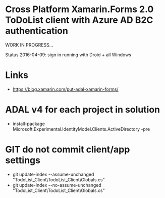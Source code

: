 # Cross Platform Xamarin.Forms 2.0 ToDoList client with Azure AD B2C authentication

WORK IN PROGRESS...

Status 2016-04-09: sign in running with Droid + all Windows

# Links
- https://blog.xamarin.com/put-adal-xamarin-forms/

# ADAL v4 for each project in solution
- install-package Microsoft.Experimental.IdentityModel.Clients.ActiveDirectory -pre


# GIT do not commit client/app settings 
- git update-index --assume-unchanged "TodoList_Client\TodoList_Client\Globals.cs"
- git update-index --no-assume-unchanged "TodoList_Client\TodoList_Client\Globals.cs"
